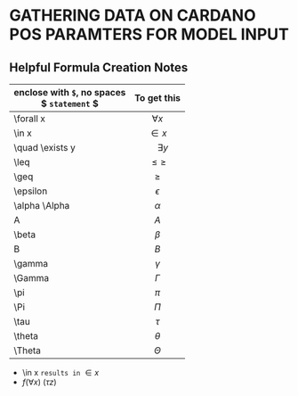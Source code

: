 # GATHERING DATA ON CARDANO POS PARAMTERS FOR MODEL INPUT

## Helpful Formula Creation Notes

| enclose with `$`, no spaces <br> $ `statement` $       | To get this            |
| ---------------                             |  :-----------------:   |
| \forall x                                   | $\forall x$            |
| \in x                                       | $\in x$                |
| \quad \exists y                             | $\quad \exists y$      |
| \leq                                        | $\leq \geq$            |
| \geq                                        | $\geq$                 |
| \epsilon                                    | $\epsilon$             |
| \alpha \Alpha                               | $\alpha$               |
| A                                           | $A$                    |
| \beta                                       | $\beta$                |
| B                                           | $B$                    |
| \gamma                                      | $\gamma$               |
| \Gamma                                      | $\Gamma$               |
| \pi                                         | $\pi$                  |
| \Pi                                         | $\Pi$                  |
| \tau                                        | $\tau$                 |
| \theta                                      | $\theta$               |
| \Theta                                      | $\Theta$               |



- \in x `results in` $\in x$
- $f (\forall x)$ $(\tau z)$
